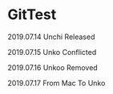 # GitTest

2019.07.14 Unchi Released

2019.07.15 Unko Conflicted

2019.07.16 Unkoo Removed

2019.07.17 From Mac To Unko
